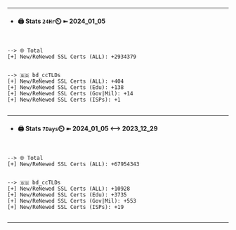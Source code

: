 

---
- #### 🖨️ **Stats** `24Hr`⏲️ ➼ 2024_01_05
```console


--> 🌐 Total
[+] New/ReNewed SSL Certs (ALL): +2934379


--> 🇧🇩 bd_ccTLDs
[+] New/ReNewed SSL Certs (ALL): +404
[+] New/ReNewed SSL Certs (Edu): +138
[+] New/ReNewed SSL Certs (Gov|Mil): +14
[+] New/ReNewed SSL Certs (ISPs): +1


```

---
- #### 🖨️ **Stats** `7Days`⏲️ ➼ 2024_01_05 <--> 2023_12_29
```console


--> 🌐 Total
[+] New/ReNewed SSL Certs (ALL): +67954343


--> 🇧🇩 bd_ccTLDs
[+] New/ReNewed SSL Certs (ALL): +10928
[+] New/ReNewed SSL Certs (Edu): +3735
[+] New/ReNewed SSL Certs (Gov|Mil): +553
[+] New/ReNewed SSL Certs (ISPs): +19


```

---

